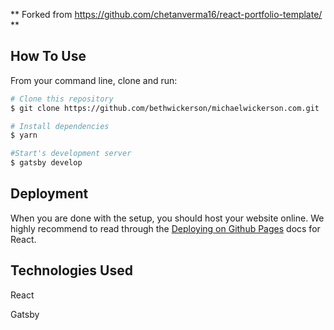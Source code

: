** Forked from https://github.com/chetanverma16/react-portfolio-template/ **

## How To Use

From your command line, clone and run:

```bash
# Clone this repository
$ git clone https://github.com/bethwickerson/michaelwickerson.com.git

# Install dependencies
$ yarn

#Start's development server
$ gatsby develop
```

## Deployment

When you are done with the setup, you should host your website online.
We highly recommend to read through the [Deploying on Github Pages](https://create-react-app.dev/docs/deployment/#github-pages) docs for React.

## Technologies Used

React

Gatsby
